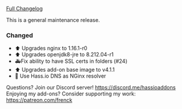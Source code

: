 [Full Changelog][changelog]

This is a general maintenance release.

### Changed

- :arrow_up: Upgrades nginx to 1.16.1-r0
- :arrow_up: Upgrades openjdk8-jre to 8.212.04-r1
- 🚑Fix ability to have SSL certs in folders (#24)
- :arrow_up: Upgrades add-on base image to v4.1.1
- :hammer: Use Hass.io DNS as NGinx resolver

[changelog]: https://github.com/hassio-addons/addon-traccar/compare/v0.5.2...v0.5.3

Questions? Join our Discord server! https://discord.me/hassioaddons
Enjoying my add-ons? Consider supporting my work: https://patreon.com/frenck